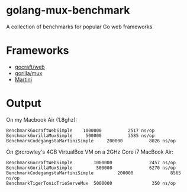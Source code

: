 golang-mux-benchmark
====================

A collection of benchmarks for popular Go web frameworks.

# Frameworks
*  [gocraft/web](https://github.com/gocraft/web)
*  [gorilla/mux](https://github.com/gorilla/mux)
*  [Martini](https://github.com/codegangsta/martini)

# Output
On my Macbook Air (1.8ghz):

```
BenchmarkGocraftWebSimple	 1000000	      2517 ns/op
BenchmarkGorillaMuxSimple	  500000	      3585 ns/op
BenchmarkCodegangstaMartiniSimple	  200000	      8026 ns/op
```

On @rcrowley's 4GB VirtualBox VM on a 2GHz Core i7 MacBook Air:

```
BenchmarkGocraftWebSimple        1000000              2457 ns/op
BenchmarkGorillaMuxSimple         500000              6270 ns/op
BenchmarkCodegangstaMartiniSimple         200000              8565 ns/op
BenchmarkTigerTonicTrieServeMux  5000000               350 ns/op
```
